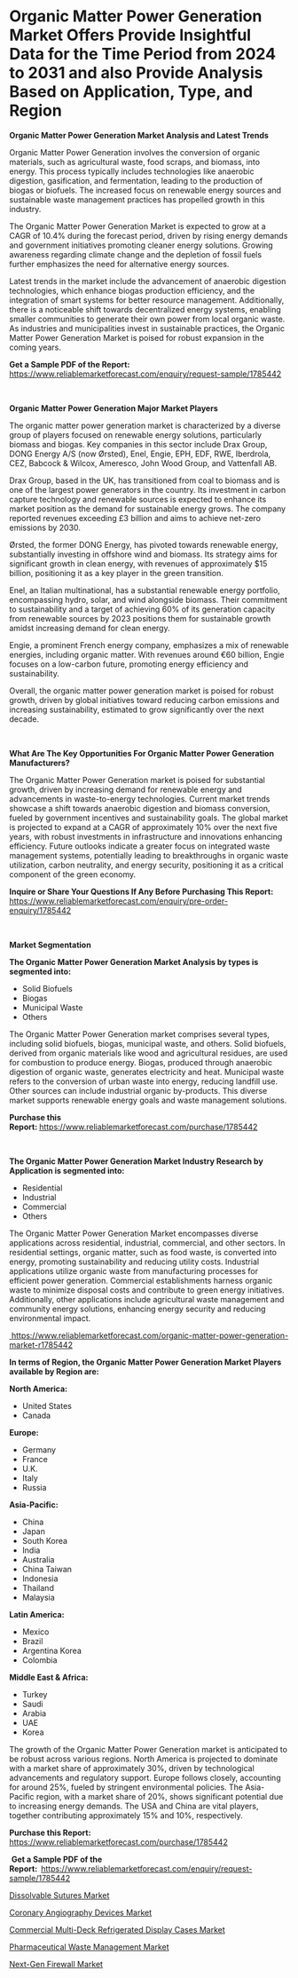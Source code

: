 <p><h1>Organic Matter Power Generation Market Offers Provide Insightful Data for the Time Period from 2024 to 2031 and also Provide Analysis Based on Application, Type, and Region</h1></p><p><strong>Organic Matter Power Generation Market Analysis and Latest Trends</strong></p>
<p><p>Organic Matter Power Generation involves the conversion of organic materials, such as agricultural waste, food scraps, and biomass, into energy. This process typically includes technologies like anaerobic digestion, gasification, and fermentation, leading to the production of biogas or biofuels. The increased focus on renewable energy sources and sustainable waste management practices has propelled growth in this industry.</p><p>The Organic Matter Power Generation Market is expected to grow at a CAGR of 10.4% during the forecast period, driven by rising energy demands and government initiatives promoting cleaner energy solutions. Growing awareness regarding climate change and the depletion of fossil fuels further emphasizes the need for alternative energy sources. </p><p>Latest trends in the market include the advancement of anaerobic digestion technologies, which enhance biogas production efficiency, and the integration of smart systems for better resource management. Additionally, there is a noticeable shift towards decentralized energy systems, enabling smaller communities to generate their own power from local organic waste. As industries and municipalities invest in sustainable practices, the Organic Matter Power Generation Market is poised for robust expansion in the coming years.</p></p>
<p><strong>Get a Sample PDF of the Report:&nbsp;</strong> <a href="https://www.reliablemarketforecast.com/enquiry/request-sample/1785442?utm_campaign=1097&utm_medium=2&utm_source=Github&utm_content=ia&utm_term=18122024&utm_id=organic-matter-power-generation">https://www.reliablemarketforecast.com/enquiry/request-sample/1785442</a></p>
<p>&nbsp;</p>
<p><strong>Organic Matter Power Generation Major Market Players</strong></p>
<p><p>The organic matter power generation market is characterized by a diverse group of players focused on renewable energy solutions, particularly biomass and biogas. Key companies in this sector include Drax Group, DONG Energy A/S (now Ørsted), Enel, Engie, EPH, EDF, RWE, Iberdrola, CEZ, Babcock & Wilcox, Ameresco, John Wood Group, and Vattenfall AB.</p><p>Drax Group, based in the UK, has transitioned from coal to biomass and is one of the largest power generators in the country. Its investment in carbon capture technology and renewable sources is expected to enhance its market position as the demand for sustainable energy grows. The company reported revenues exceeding £3 billion and aims to achieve net-zero emissions by 2030.</p><p>Ørsted, the former DONG Energy, has pivoted towards renewable energy, substantially investing in offshore wind and biomass. Its strategy aims for significant growth in clean energy, with revenues of approximately $15 billion, positioning it as a key player in the green transition.</p><p>Enel, an Italian multinational, has a substantial renewable energy portfolio, encompassing hydro, solar, and wind alongside biomass. Their commitment to sustainability and a target of achieving 60% of its generation capacity from renewable sources by 2023 positions them for sustainable growth amidst increasing demand for clean energy.</p><p>Engie, a prominent French energy company, emphasizes a mix of renewable energies, including organic matter. With revenues around €60 billion, Engie focuses on a low-carbon future, promoting energy efficiency and sustainability.</p><p>Overall, the organic matter power generation market is poised for robust growth, driven by global initiatives toward reducing carbon emissions and increasing sustainability, estimated to grow significantly over the next decade.</p></p>
<p>&nbsp;</p>
<p><strong>What Are The Key Opportunities For Organic Matter Power Generation Manufacturers?</strong></p>
<p><p>The Organic Matter Power Generation market is poised for substantial growth, driven by increasing demand for renewable energy and advancements in waste-to-energy technologies. Current market trends showcase a shift towards anaerobic digestion and biomass conversion, fueled by government incentives and sustainability goals. The global market is projected to expand at a CAGR of approximately 10% over the next five years, with robust investments in infrastructure and innovations enhancing efficiency. Future outlooks indicate a greater focus on integrated waste management systems, potentially leading to breakthroughs in organic waste utilization, carbon neutrality, and energy security, positioning it as a critical component of the green economy.</p></p>
<p><strong>Inquire or Share Your Questions If Any Before Purchasing This Report:</strong> <a href="https://www.reliablemarketforecast.com/enquiry/pre-order-enquiry/1785442?utm_campaign=1097&utm_medium=2&utm_source=Github&utm_content=ia&utm_term=18122024&utm_id=organic-matter-power-generation">https://www.reliablemarketforecast.com/enquiry/pre-order-enquiry/1785442</a></p>
<p>&nbsp;</p>
<p><strong>Market Segmentation</strong></p>
<p><strong>The Organic Matter Power Generation Market Analysis by types is segmented into:</strong></p>
<p><ul><li>Solid Biofuels</li><li>Biogas</li><li>Municipal Waste</li><li>Others</li></ul></p>
<p><p>The Organic Matter Power Generation market comprises several types, including solid biofuels, biogas, municipal waste, and others. Solid biofuels, derived from organic materials like wood and agricultural residues, are used for combustion to produce energy. Biogas, produced through anaerobic digestion of organic waste, generates electricity and heat. Municipal waste refers to the conversion of urban waste into energy, reducing landfill use. Other sources can include industrial organic by-products. This diverse market supports renewable energy goals and waste management solutions.</p></p>
<p><strong>Purchase this Report:&nbsp;</strong><a href="https://www.reliablemarketforecast.com/purchase/1785442?utm_campaign=1097&utm_medium=2&utm_source=Github&utm_content=ia&utm_term=18122024&utm_id=organic-matter-power-generation">https://www.reliablemarketforecast.com/purchase/1785442</a></p>
<p>&nbsp;</p>
<p><strong>The Organic Matter Power Generation Market Industry Research by Application is segmented into:</strong></p>
<p><ul><li>Residential</li><li>Industrial</li><li>Commercial</li><li>Others</li></ul></p>
<p><p>The Organic Matter Power Generation Market encompasses diverse applications across residential, industrial, commercial, and other sectors. In residential settings, organic matter, such as food waste, is converted into energy, promoting sustainability and reducing utility costs. Industrial applications utilize organic waste from manufacturing processes for efficient power generation. Commercial establishments harness organic waste to minimize disposal costs and contribute to green energy initiatives. Additionally, other applications include agricultural waste management and community energy solutions, enhancing energy security and reducing environmental impact.</p></p>
<p><a href="https://www.reliablemarketforecast.com/organic-matter-power-generation-market-r1785442?utm_campaign=1097&utm_medium=2&utm_source=Github&utm_content=ia&utm_term=18122024&utm_id=organic-matter-power-generation">&nbsp;https://www.reliablemarketforecast.com/organic-matter-power-generation-market-r1785442</a></p>
<p><strong>In terms of Region, the Organic Matter Power Generation Market Players available by Region are:</strong></p>
<p>
    <p> <strong> North America: </strong>
        <ul>
            <li>United States</li>
            <li>Canada</li>
        </ul>
        </p> 
    <p> <strong> Europe: </strong>
        <ul>
            <li>Germany</li>
            <li>France</li>
            <li>U.K.</li>
            <li>Italy</li>
            <li>Russia</li>
        </ul>
        </p> 
    <p> <strong> Asia-Pacific: </strong>
        <ul>
            <li>China</li>
            <li>Japan</li>
            <li>South Korea</li>
            <li>India</li>
            <li>Australia</li>
            <li>China Taiwan</li>
            <li>Indonesia</li>
            <li>Thailand</li>
            <li>Malaysia</li>
        </ul>
        </p> 
    <p> <strong> Latin America: </strong>
        <ul>
            <li>Mexico</li>
            <li>Brazil</li>
            <li>Argentina Korea</li>
            <li>Colombia</li>
        </ul>
        </p> 
    <p> <strong> Middle East & Africa: </strong>
        <ul>
            <li>Turkey</li>
            <li>Saudi</li>
            <li>Arabia</li>
            <li>UAE</li>
            <li>Korea</li>
        </ul>
    </p>
    </p>
<p><p>The growth of the Organic Matter Power Generation market is anticipated to be robust across various regions. North America is projected to dominate with a market share of approximately 30%, driven by technological advancements and regulatory support. Europe follows closely, accounting for around 25%, fueled by stringent environmental policies. The Asia-Pacific region, with a market share of 20%, shows significant potential due to increasing energy demands. The USA and China are vital players, together contributing approximately 15% and 10%, respectively.</p></p>
<p><strong>Purchase this Report: </strong><a href="https://www.reliablemarketforecast.com/purchase/1785442?utm_campaign=1097&utm_medium=2&utm_source=Github&utm_content=ia&utm_term=18122024&utm_id=organic-matter-power-generation">https://www.reliablemarketforecast.com/purchase/1785442</a></p>
<p>&nbsp;<strong>Get a Sample PDF of the Report:&nbsp;&nbsp;</strong><a href="https://www.reliablemarketforecast.com/enquiry/request-sample/1785442?utm_campaign=1097&utm_medium=2&utm_source=Github&utm_content=ia&utm_term=18122024&utm_id=organic-matter-power-generation">https://www.reliablemarketforecast.com/enquiry/request-sample/1785442</a></p>
<p><strong></strong></p>
<p><p><a href="https://www.linkedin.com/pulse/analysis-global-dissolvable-sutures-market-type-application-xukrf?utm_campaign=1097&utm_medium=2&utm_source=Github&utm_content=ia&utm_term=18122024&utm_id=organic-matter-power-generation">Dissolvable Sutures Market</a></p><p><a href="https://www.linkedin.com/pulse/comprehensive-report-coronary-angiography-devices-market-geghf?utm_campaign=1097&utm_medium=2&utm_source=Github&utm_content=ia&utm_term=18122024&utm_id=organic-matter-power-generation">Coronary Angiography Devices Market</a></p><p><a href="https://github.com/yoshih12/Market-Research-Report-List-4/blob/main/commercial-multi-deck-refrigerated-display-cases-market.md?utm_campaign=1097&utm_medium=2&utm_source=Github&utm_content=ia&utm_term=18122024&utm_id=organic-matter-power-generation">Commercial Multi-Deck Refrigerated Display Cases Market</a></p><p><a href="https://www.linkedin.com/pulse/future-outlook-pharmaceutical-waste-management-market-20242031-mylue?utm_campaign=1097&utm_medium=2&utm_source=Github&utm_content=ia&utm_term=18122024&utm_id=organic-matter-power-generation">Pharmaceutical Waste Management Market</a></p><p><a href="https://github.com/ryanbell8967/Market-Research-Report-List-1/blob/main/next-gen-firewall-market.md?utm_campaign=1097&utm_medium=2&utm_source=Github&utm_content=ia&utm_term=18122024&utm_id=organic-matter-power-generation">Next-Gen Firewall Market</a></p></p>